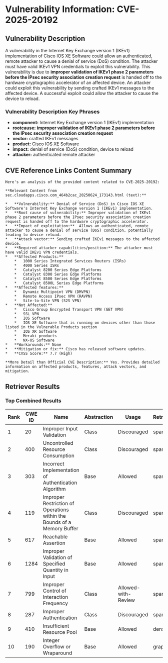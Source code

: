 # Vulnerability Information: CVE-2025-20192

## Vulnerability Description
A vulnerability in the Internet Key Exchange version 1 (IKEv1) implementation of Cisco IOS XE Software could allow an authenticated, remote attacker to cause a denial of service (DoS) condition. The attacker must have valid IKEv1 VPN credentials to exploit this vulnerability. This vulnerability is due to **improper validation of IKEv1 phase 2 parameters before the IPsec security association creation request** is handed off to the hardware cryptographic accelerator of an affected device. An attacker could exploit this vulnerability by sending crafted IKEv1 messages to the affected device. A successful exploit could allow the attacker to cause the device to reload.

### Vulnerability Description Key Phrases
- **component:** Internet Key Exchange version 1 (IKEv1) implementation
- **rootcause:** **improper validation of IKEv1 phase 2 parameters before the IPsec security association creation request**
- **vector:** crafted IKEv1 messages
- **product:** Cisco IOS XE Software
- **impact:** denial of service (DoS) condition, device to reload
- **attacker:** authenticated remote attacker

## CVE Reference Links Content Summary
```text
Here's an analysis of the provided content related to CVE-2025-20192:

**Relevant Content from sec.cloudapps.cisco.com_464b2cac_20250624_173143.html (text):**

*   **Vulnerability:** Denial of Service (DoS) in Cisco IOS XE Software's Internet Key Exchange version 1 (IKEv1) implementation.
*   **Root cause of vulnerability:** Improper validation of IKEv1 phase 2 parameters before the IPsec security association creation request is handed off to the hardware cryptographic accelerator.
*   **Impact of exploitation:**  Allows an authenticated, remote attacker to cause a denial of service (DoS) condition, potentially leading to device reload.
*   **Attack vector:** Sending crafted IKEv1 messages to the affected device.
*   **Required attacker capabilities/position:** The attacker must have valid IKEv1 VPN credentials.
*   **Affected Products:**
    *   1000 Series Integrated Services Routers (ISRs)
    *   4000 Series ISRs
    *   Catalyst 8200 Series Edge Platforms
    *   Catalyst 8300 Series Edge Platforms
    *   Catalyst 8500 Series Edge Platforms
    *   Catalyst 8500L Series Edge Platforms
*   **Affected features:**
    *   Dynamic Multipoint VPN (DMVPN)
    *   Remote Access IPsec VPN (RAVPN)
    *   Site-to-Site VPN (S2S VPN)
*   **Not Affected:**
    *   Cisco Group Encrypted Transport VPN (GET VPN)
    *   SSL VPN
    *   IOS Software
    *   IOS XE Software that is running on devices other than those listed in the Vulnerable Products section
    *   IOS XR Software
    *   Meraki products
    *   NX-OS Software
*   **Workarounds:** None
*   **Mitigation or fix:** Cisco has released software updates.
*   **CVSS Score:** 7.7 (High)

**More Detail than Official CVE Description:** Yes. Provides detailed information on affected products, features, attack vectors, and mitigation.
```

## Retriever Results

### Top Combined Results

| Rank | CWE ID | Name | Abstraction | Usage  | Retrievers | Individual Scores |
|------|--------|------|-------------|-------|------------|-------------------|
| 1 | 20 | Improper Input Validation | Class | Discouraged | sparse | 0.684 |
| 2 | 400 | Uncontrolled Resource Consumption | Class | Discouraged | sparse | 0.637 |
| 3 | 303 | Incorrect Implementation of Authentication Algorithm | Base | Allowed | sparse | 0.632 |
| 4 | 119 | Improper Restriction of Operations within the Bounds of a Memory Buffer | Class | Discouraged | sparse | 0.619 |
| 5 | 617 | Reachable Assertion | Base | Allowed | sparse | 0.618 |
| 6 | 1284 | Improper Validation of Specified Quantity in Input | Base | Allowed | sparse | 0.615 |
| 7 | 799 | Improper Control of Interaction Frequency | Class | Allowed-with-Review | sparse | 0.611 |
| 8 | 287 | Improper Authentication | Class | Discouraged | sparse | 0.605 |
| 9 | 410 | Insufficient Resource Pool | Base | Allowed | dense | 0.491 |
| 10 | 190 | Integer Overflow or Wraparound | Base | Allowed | graph | 0.003 |

